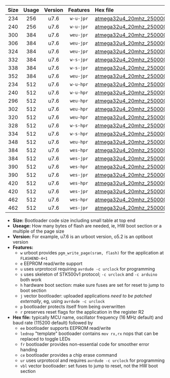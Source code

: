 |Size|Usage|Version|Features|Hex file|
|:-:|:-:|:-:|:-:|:--|
|234|256|u7.6|`w-u-jpr`|[atmega32u4_20mhz_250000bps_ur_vbl.hex](https://raw.githubusercontent.com/stefanrueger/urboot/main//atmega32u4_20mhz_250000bps_ur_vbl.hex)|
|240|256|u7.6|`w-u-jpr`|[atmega32u4_20mhz_250000bps_lednop_ur_vbl.hex](https://raw.githubusercontent.com/stefanrueger/urboot/main//atmega32u4_20mhz_250000bps_lednop_ur_vbl.hex)|
|300|384|u7.6|`weu-jpr`|[atmega32u4_20mhz_250000bps_ee_ur_vbl.hex](https://raw.githubusercontent.com/stefanrueger/urboot/main//atmega32u4_20mhz_250000bps_ee_ur_vbl.hex)|
|306|384|u7.6|`weu-jpr`|[atmega32u4_20mhz_250000bps_ee_lednop_ur_vbl.hex](https://raw.githubusercontent.com/stefanrueger/urboot/main//atmega32u4_20mhz_250000bps_ee_lednop_ur_vbl.hex)|
|324|384|u7.6|`weu-jpr`|[atmega32u4_20mhz_250000bps_ee_lednop_fr_ur_vbl.hex](https://raw.githubusercontent.com/stefanrueger/urboot/main//atmega32u4_20mhz_250000bps_ee_lednop_fr_ur_vbl.hex)|
|332|384|u7.6|`w-s-jpr`|[atmega32u4_20mhz_250000bps_vbl.hex](https://raw.githubusercontent.com/stefanrueger/urboot/main//atmega32u4_20mhz_250000bps_vbl.hex)|
|338|384|u7.6|`w-s-jpr`|[atmega32u4_20mhz_250000bps_lednop_vbl.hex](https://raw.githubusercontent.com/stefanrueger/urboot/main//atmega32u4_20mhz_250000bps_lednop_vbl.hex)|
|352|384|u7.6|`weu-jpr`|[atmega32u4_20mhz_250000bps_ee_lednop_fr_ce_ur_vbl.hex](https://raw.githubusercontent.com/stefanrueger/urboot/main//atmega32u4_20mhz_250000bps_ee_lednop_fr_ce_ur_vbl.hex)|
|234|512|u7.6|`w-u-hpr`|[atmega32u4_20mhz_250000bps_ur.hex](https://raw.githubusercontent.com/stefanrueger/urboot/main//atmega32u4_20mhz_250000bps_ur.hex)|
|240|512|u7.6|`w-u-hpr`|[atmega32u4_20mhz_250000bps_lednop_ur.hex](https://raw.githubusercontent.com/stefanrueger/urboot/main//atmega32u4_20mhz_250000bps_lednop_ur.hex)|
|296|512|u7.6|`weu-hpr`|[atmega32u4_20mhz_250000bps_ee_ur.hex](https://raw.githubusercontent.com/stefanrueger/urboot/main//atmega32u4_20mhz_250000bps_ee_ur.hex)|
|302|512|u7.6|`weu-hpr`|[atmega32u4_20mhz_250000bps_ee_lednop_ur.hex](https://raw.githubusercontent.com/stefanrueger/urboot/main//atmega32u4_20mhz_250000bps_ee_lednop_ur.hex)|
|320|512|u7.6|`weu-hpr`|[atmega32u4_20mhz_250000bps_ee_lednop_fr_ur.hex](https://raw.githubusercontent.com/stefanrueger/urboot/main//atmega32u4_20mhz_250000bps_ee_lednop_fr_ur.hex)|
|328|512|u7.6|`w-s-hpr`|[atmega32u4_20mhz_250000bps.hex](https://raw.githubusercontent.com/stefanrueger/urboot/main//atmega32u4_20mhz_250000bps.hex)|
|334|512|u7.6|`w-s-hpr`|[atmega32u4_20mhz_250000bps_lednop.hex](https://raw.githubusercontent.com/stefanrueger/urboot/main//atmega32u4_20mhz_250000bps_lednop.hex)|
|348|512|u7.6|`weu-hpr`|[atmega32u4_20mhz_250000bps_ee_lednop_fr_ce_ur.hex](https://raw.githubusercontent.com/stefanrueger/urboot/main//atmega32u4_20mhz_250000bps_ee_lednop_fr_ce_ur.hex)|
|384|512|u7.6|`wes-hpr`|[atmega32u4_20mhz_250000bps_ee.hex](https://raw.githubusercontent.com/stefanrueger/urboot/main//atmega32u4_20mhz_250000bps_ee.hex)|
|384|512|u7.6|`wes-jpr`|[atmega32u4_20mhz_250000bps_ee_vbl.hex](https://raw.githubusercontent.com/stefanrueger/urboot/main//atmega32u4_20mhz_250000bps_ee_vbl.hex)|
|390|512|u7.6|`wes-hpr`|[atmega32u4_20mhz_250000bps_ee_lednop.hex](https://raw.githubusercontent.com/stefanrueger/urboot/main//atmega32u4_20mhz_250000bps_ee_lednop.hex)|
|390|512|u7.6|`wes-jpr`|[atmega32u4_20mhz_250000bps_ee_lednop_vbl.hex](https://raw.githubusercontent.com/stefanrueger/urboot/main//atmega32u4_20mhz_250000bps_ee_lednop_vbl.hex)|
|420|512|u7.6|`wes-hpr`|[atmega32u4_20mhz_250000bps_ee_lednop_fr.hex](https://raw.githubusercontent.com/stefanrueger/urboot/main//atmega32u4_20mhz_250000bps_ee_lednop_fr.hex)|
|420|512|u7.6|`wes-jpr`|[atmega32u4_20mhz_250000bps_ee_lednop_fr_vbl.hex](https://raw.githubusercontent.com/stefanrueger/urboot/main//atmega32u4_20mhz_250000bps_ee_lednop_fr_vbl.hex)|
|462|512|u7.6|`wes-hpr`|[atmega32u4_20mhz_250000bps_ee_lednop_fr_ce.hex](https://raw.githubusercontent.com/stefanrueger/urboot/main//atmega32u4_20mhz_250000bps_ee_lednop_fr_ce.hex)|
|462|512|u7.6|`wes-jpr`|[atmega32u4_20mhz_250000bps_ee_lednop_fr_ce_vbl.hex](https://raw.githubusercontent.com/stefanrueger/urboot/main//atmega32u4_20mhz_250000bps_ee_lednop_fr_ce_vbl.hex)|

- **Size:** Bootloader code size including small table at top end
- **Useage:** How many bytes of flash are needed, ie, HW boot section or a multiple of the page size
- **Version:** For example, u7.6 is an urboot version, o5.2 is an optiboot version
- **Features:**
  + `w` urboot provides `pgm_write_page(sram, flash)` for the application at `FLASHEND-4+1`
  + `e` EEPROM read/write support
  + `u` uses urprotocol requiring `avrdude -c urclock` for programming
  + `s` uses skeleton of STK500v1 protocol; `-c urclock` and `-c arduino` both work
  + `h` hardware boot section: make sure fuses are set for reset to jump to boot section
  + `j` vector bootloader: uploaded applications *need to be patched externally*, eg, using `avrdude -c urclock`
  + `p` bootloader protects itself from being overwritten
  + `r` preserves reset flags for the application in the register R2
- **Hex file:** typically MCU name, oscillator frequency (16 MHz default) and baud rate (115200 default) followed by
  + `ee` bootloader supports EEPROM read/write
  + `lednop` "template" bootloader contains `mov rx,rx` nops that can be replaced to toggle LEDs
  + `fr` bootloader provides non-essential code for smoother error handing
  + `ce` bootloader provides a chip erase command
  + `ur` uses urprotocol and requires `avrdude -c urclock` for programming
  + `vbl` vector bootloader: set fuses to jump to reset, not the HW boot section
